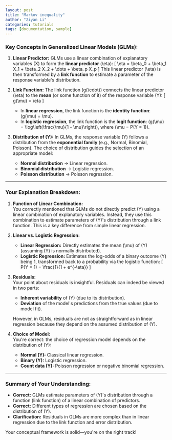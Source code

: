 ```yaml
---
layout: post
title: "Markov inequality"
author: "Ziyan Li"
categories: tutorials
tags: [documentation, sample]
---
```

### **Key Concepts in Generalized Linear Models (GLMs):**

1. **Linear Predictor:**
   GLMs use a linear combination of explanatory variables \(X\) to form the **linear predictor** \(\eta\):
   \[
   \eta = \beta_0 + \beta_1 X_1 + \beta_2 X_2 + \dots + \beta_p X_p
   \]
   This linear predictor \(\eta\) is then transformed by a **link function** to estimate a parameter of the response variable's distribution.

2. **Link Function:**
   The link function \(g(\cdot)\) connects the linear predictor \(\eta\) to the **mean** (or some function of it) of the response variable \(Y\):
   \[
   g(\mu) = \eta
   \]
   - In **linear regression**, the link function is the **identity function**: \(g(\mu) = \mu\).
   - In **logistic regression**, the link function is the **logit function**: \(g(\mu) = \log\left(\frac{\mu}{1 - \mu}\right)\), where \(\mu = P(Y = 1)\).

3. **Distribution of \(Y\):**
   In GLMs, the response variable \(Y\) follows a distribution from the **exponential family** (e.g., Normal, Binomial, Poisson). The choice of distribution guides the selection of an appropriate model:
   - **Normal distribution** → Linear regression.
   - **Binomial distribution** → Logistic regression.
   - **Poisson distribution** → Poisson regression.

---

### **Your Explanation Breakdown:**

1. **Function of Linear Combination:**  
   You correctly mentioned that GLMs do not directly predict \(Y\) using a linear combination of explanatory variables. Instead, they use this combination to estimate parameters of \(Y\)'s distribution through a link function. This is a key difference from simple linear regression.

2. **Linear vs. Logistic Regression:**  
   - **Linear Regression:** Directly estimates the mean \(\mu\) of \(Y\) (assuming \(Y\) is normally distributed).
   - **Logistic Regression:** Estimates the log-odds of a binary outcome \(Y\) being 1, transformed back to a probability via the logistic function:
     \[
     P(Y = 1) = \frac{1}{1 + e^{-\eta}}
     \]

3. **Residuals:**  
   Your point about residuals is insightful. Residuals can indeed be viewed in two parts:
   - **Inherent variability** of \(Y\) (due to its distribution).
   - **Deviation** of the model's predictions from the true values (due to model fit).
   
   However, in GLMs, residuals are not as straightforward as in linear regression because they depend on the assumed distribution of \(Y\).

4. **Choice of Model:**  
   You're correct: the choice of regression model depends on the distribution of \(Y\):
   - **Normal \(Y\):** Classical linear regression.
   - **Binary \(Y\):** Logistic regression.
   - **Count data \(Y\):** Poisson regression or negative binomial regression.

---

### **Summary of Your Understanding:**
- **Correct:** GLMs estimate parameters of \(Y\)'s distribution through a function (link function) of a linear combination of predictors.
- **Correct:** Different types of regression are chosen based on the distribution of \(Y\).
- **Clarification:** Residuals in GLMs are more complex than in linear regression due to the link function and error distribution.

Your conceptual framework is solid—you're on the right track!
